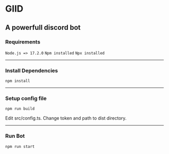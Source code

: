 # GIID
## A powerfull discord bot


### Requirements

`Node.js => 17.2.0`
`Npm installed`
`Npx installed`

---

### Install Dependencies

`npm install`

---

### Setup config file
`npm run build`

Edit src/config.ts. Change token and path to dist directory.

---

### Run Bot

`npm run start`
